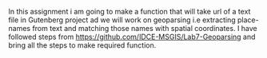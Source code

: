 In this assignment i am going to make a function that will take url of a text file in Gutenberg project ad we will work on geoparsing i.e extracting place-names from text and matching those names with spatial coordinates. I have followed steps from https://github.com/IDCE-MSGIS/Lab7-Geoparsing and bring all the steps to make required function.
